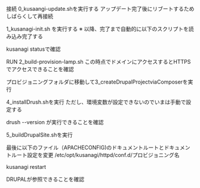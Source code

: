 接続
0_kusaangi-update.shを実行する
アップデート完了後にリブートするためしばらくして再接続

1_kusanagi-init.sh を実行する
※ 以降、完了まで自動的に以下のスクリプトを読み込み完了する



kusanagi statusで確認

RUN 2_build-provision-lamp.sh
この時点でドメインにアクセスするとHTTPSでアクセスできることを確認

プロビジョニングフォルダに移動して3_createDrupalProjectviaComposerを実行

4_installDrush.shを実行
ただし、環境変数が設定できないのでいまは手動で設定する

drush --version が実行できることを確認

5_buildDrupalSite.shを実行

最後に以下のファイル（APACHECONFIG)のドキュメントルートとドキュメントルート設定を変更
/etc/opt/kusanagi/httpd/conf.d/プロビジョニング名

kusanagi restart


DRUPALが参照できることを確認
